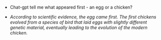  - Chat-gpt tell me what appeared first - an egg or a chicken?    
   
 - *According to scientific evidence, the egg came first. The first chickens evolved from a species of bird that laid eggs with slightly different genetic material, eventually leading to the evolution of the modern chicken.*  